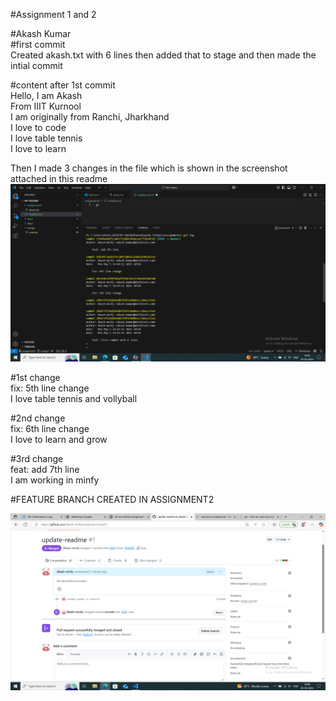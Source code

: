 #Assignment 1 and 2 <br>


#Akash Kumar <br>
#first commit <br>
Created akash.txt with 6 lines then added that to stage and then made the intial commit <br>

#content after 1st commit <br>
Hello, I am Akash <br>
From IIIT Kurnool <br>
I am originally from Ranchi, Jharkhand <br>
I love to code <br>
I love table tennis <br>
I love to learn <br>


Then I made 3 changes in the file which is shown in the screenshot attached in this readme <br>
![git log output](Screenshot.png)

#1st change <br>
fix: 5th line change <br>
I love table tennis and vollyball <br>

#2nd change <br>
fix: 6th line change <br>
I love to learn and grow <br>

#3rd change <br>
feat: add 7th line <br>
I am working in minfy <br>

#FEATURE BRANCH CREATED IN ASSIGNMENT2 <br>

![pull request merging screenshot](pull.png)

